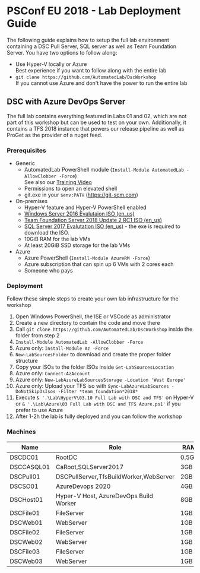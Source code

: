 # PSConf EU 2018 - Lab Deployment Guide

The following guide explains how to setup the full lab environment containing a DSC Pull Server, SQL server as well as Team Foundation Server. 
You have two options to follow along:
- Use Hyper-V locally or Azure  
Best experience if you want to follow along with the entire lab
- ```git clone https://github.com/AutomatedLab/DscWorkshop```  
If you cannot use Azure and don't have the power to run the entire lab

## DSC with Azure DevOps Server

The full lab contains everything featured in Labs 01 and 02, which are not part of this workshop but can be used to test on your own. Additionally, it contains a TFS 2018 instance that powers our release pipeline as well as ProGet as the provider of a nuget feed.

### Prerequisites

- Generic
  - AutomatedLab PowerShell module (```Install-Module AutomatedLab -AllowClobber -Force```)  
  See also our [Training Video](<https://youtu.be/lrPlRvFR5fA>)
  - Permissions to open an elevated shell
  - git.exe in your ```$env:PATH``` (<https://git-scm.com>)
- On-premises
  - Hyper-V feature and Hyper-V PowerShell enabled
  - [Windows Server 2016 Evalutaion ISO (en_us)](https://www.microsoft.com/en-us/evalcenter/evaluate-windows-server-2016)
  - [Team Foundation Server 2018 Update 2 RC1 ISO (en_us)](https://www.visualstudio.com/downloads/)
  - [SQL Server 2017 Evalutation ISO (en_us)](https://www.microsoft.com/en-us/evalcenter/evaluate-sql-server-2017-rtm) - the exe is required to download the ISO.
  - 10GiB RAM for the lab VMs
  - At least 20GiB SSD storage for the lab VMs
- Azure
  - Azure PowerShell (```Install-Module AzureRM -Force```)
  - Azure subscription that can spin up 6 VMs with 2 cores each
  - Someone who pays

### Deployment

Follow these simple steps to create your own lab infrastructure for the workshop

1. Open Windows PowerShell, the ISE or VSCode as administrator
1. Create a new directory to contain the code and move there
1. Call ```git clone https://github.com/AutomatedLab/DscWorkshop``` inside the folder from step 2
1. ```Install-Module AutomatedLab -AllowClobber -Force```
  1. Azure only: ```Install-Module Az -Force```
1. ```New-LabSourcesFolder``` to download and create the proper folder structure
1. Copy your ISOs to the folder ISOs inside ```Get-LabSourcesLocation```
  1. Azure only: ```Connect-AzAccount```
  1. Azure only: ```New-LabAzureLabSourcesStorage -Location 'West Europe'```
  1. Azure only: Upload your TFS iso with ```Sync-LabAzureLabSources -DoNotSkipOsIsos -Filter *team_foundation*2018*```
1. Execute ```& '.\Lab\HyperV\03.10 Full Lab with DSC and TFS'``` on Hyper-V or ```& '.\Lab\Azure\03 Full Lab with DSC and TFS Azure.ps1'``` if you prefer to use Azure
1. After 1-2h the lab is fully deployed and you can follow the workshop

### Machines

Name   |   Role | RAM
--- | --- | ---
DSCDC01|RootDC|0.5GB
DSCCASQL01|CaRoot,SQLServer2017|3GB
DSCPull01|DSCPullServer,TfsBuildWorker,WebServer|2GB
DSCSO01|AzureDevops 2020|4GB
DSCHost01|Hyper-V Host, AzureDevOps Build Worker|8GB
DSCFile01|FileServer|1GB
DSCWeb01|WebServer|1GB
DSCFile02|FileServer|1GB
DSCWeb02|WebServer|1GB
DSCFile03|FileServer|1GB
DSCWeb03|WebServer|1GB
